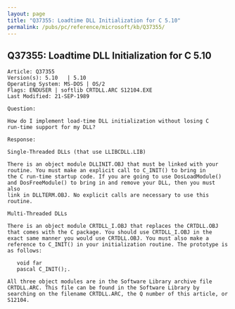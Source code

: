 ```yaml
---
layout: page
title: "Q37355: Loadtime DLL Initialization for C 5.10"
permalink: /pubs/pc/reference/microsoft/kb/Q37355/
---
```


## Q37355: Loadtime DLL Initialization for C 5.10

	Article: Q37355
	Version(s): 5.10   | 5.10
	Operating System: MS-DOS | OS/2
	Flags: ENDUSER | softlib CRTDLL.ARC S12104.EXE
	Last Modified: 21-SEP-1989
	
	Question:
	
	How do I implement load-time DLL initialization without losing C
	run-time support for my DLL?
	
	Response:
	
	Single-Threaded DLLs (that use LLIBCDLL.LIB)
	
	There is an object module DLLINIT.OBJ that must be linked with your
	routine. You must make an explicit call to C_INIT() to bring in
	the C run-time startup code. If you are going to use DosLoadModule()
	and DosFreeModule() to bring in and remove your DLL, then you must also
	link in DLLTERM.OBJ. No explicit calls are necessary to use this
	routine.
	
	Multi-Threaded DLLs
	
	There is an object module CRTDLL_I.OBJ that replaces the CRTDLL.OBJ
	that comes with the C package. You should use CRTDLL_I.OBJ in the
	exact same manner you would use CRTDLL.OBJ. You must also make a
	reference to C_INIT() in your initialization routine. The prototype is
	as follows:
	
	   void far
	   pascal C_INIT();.
	
	All three object modules are in the Software Library archive file
	CRTDLL.ARC. This file can be found in the Software Library by
	searching on the filename CRTDLL.ARC, the Q number of this article, or
	S12104.
